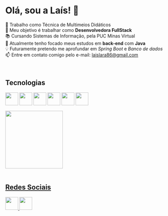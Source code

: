 # Olá, sou a Laís! 👋


🔭 Trabalho como Técnica de Multimeios Didáticos<br>
🎯 Meu objetivo é trabalhar como **Desenvolvedora FullStack** <br>
📚 Cursando Sistemas de Informação, pela PUC Minas Virtual <br>
🌱 Atualmente tenho focado meus estudos em **back-end** com **Java** <br>
💡 Futuramente pretendo me aprofundar em *Spring Boot* e *Banco de dados* <br>
📫 Entre em contato comigo pelo e-mail: laislara86@gmail.com

<br>

## Tecnologias
<div>
  <img src="https://img.shields.io/badge/node.js-6DA55F?style=for-the-badge&logo=node.js&logoColor=white" style="height: 40px;"/>
  <img src="https://img.shields.io/badge/javascript-%23323330.svg?style=for-the-badge&logo=javascript&logoColor=%23F7DF1E" style="height: 40px;"/>
  <img src="https://img.shields.io/badge/html5-%23E34F26.svg?style=for-the-badge&logo=html5&logoColor=white" style="height: 40px;"/>
  <img src="https://img.shields.io/badge/css3-%231572B6.svg?style=for-the-badge&logo=css3&logoColor=white" style="height: 40px;"/>
  <img src="https://img.shields.io/badge/git-%23F05033.svg?style=for-the-badge&logo=git&logoColor=white" style="height: 40px;"/>
  <img src="https://img.shields.io/badge/github-%23121011.svg?style=for-the-badge&logo=github&logoColor=white" style="height: 40px;"/>
</div>
<p></p>
<div>
<a href="https://github.com/Lais-lfs">
<img loading="lazy" height="180em" src="https://github-readme-stats.vercel.app/api/top-langs/?username=Lais-lfs&layout=compact&langs_count=7&theme=dracula"/>
 
</div>
<br>

## Redes Sociais
<a href="https://www.linkedin.com/in/lais-lara/">
  <img src="https://cdn.jsdelivr.net/gh/devicons/devicon@latest/icons/linkedin/linkedin-original.svg" style="width: 40px;"/>
</a>
<a href="https://www.instagram.com/lais_lfs/">
  <img src="https://raw.githubusercontent.com/rahuldkjain/github-profile-readme-generator/master/src/images/icons/Social/instagram.svg" style="width: 40px;"/>
</a>


<!--
**Lais-lfs/Lais-lfs** is a ✨ _special_ ✨ repository because its `README.md` (this file) appears on your GitHub profile.

Here are some ideas to get you started:

- 🔭 I’m currently working on ...
- 🌱 I’m currently learning ...
- 👯 I’m looking to collaborate on ...
- 🤔 I’m looking for help with ...
- 💬 Ask me about ...
- 📫 How to reach me: ...
- 😄 Pronouns: ...
- ⚡ Fun fact: ...
-->
